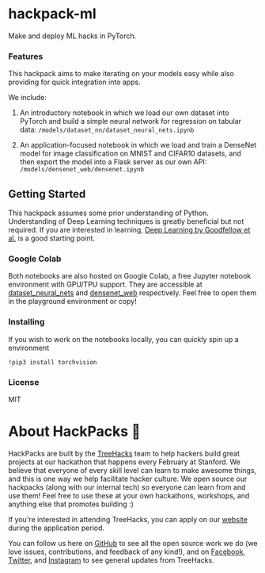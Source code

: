 # hackpack-ml

Make and deploy ML hacks in PyTorch.

### Features
This hackpack aims to make iterating on your models easy while also providing for quick integration into apps. 

We include:
 1. An introductory notebook in which we load our own dataset into PyTorch and build a simple neural network for regression on tabular data:
    `/models/dataset_nn/dataset_neural_nets.ipynb`
    
 2. An application-focused notebook in which we load and train a DenseNet model for image classification on MNIST and CIFAR10 datasets, 
    and then export the model into a Flask server as our own API:
    `/models/densenet_web/densenet.ipynb`
    
## Getting Started

This hackpack assumes some prior understanding of Python. Understanding of Deep Learning techniques is greatly beneficial but not required. If you are interested in learning, [Deep Learning by Goodfellow et al.](https://www.deeplearningbook.org/) is a good starting point.

### Google Colab

Both notebooks are also hosted on Google Colab, a free Jupyter notebook environment with GPU/TPU support. 
They are accessible at <a href='https://colab.research.google.com/drive/1JA1CDouBu2q8ivjWK8eMXaOJXR00-RaU'>dataset_neural_nets</a> and <a href='https://colab.research.google.com/drive/1KgxeCiC01kGk6b0hXiCQEKfphyDzoay5'>densenet_web</a> respectively. Feel free to open them in the playground environment or copy!
 
### Installing
If you wish to work on the notebooks locally, you can quickly spin up a environment 
```
!pip3 install torchvision
```
### License
MIT

# About HackPacks 🌲

HackPacks are built by the [TreeHacks](https://www.treehacks.com/) team to help hackers build great projects at our hackathon that happens every February at Stanford. We believe that everyone of every skill level can learn to make awesome things, and this is one way we help facilitate hacker culture. We open source our hackpacks (along with our internal tech) so everyone can learn from and use them! Feel free to use these at your own hackathons, workshops, and anything else that promotes building :) 

If you're interested in attending TreeHacks, you can apply on our [website](https://www.treehacks.com/) during the application period.

You can follow us here on [GitHub](https://github.com/treehacks) to see all the open source work we do (we love issues, contributions, and feedback of any kind!), and on [Facebook](https://facebook.com/treehacks), [Twitter](https://twitter.com/hackwithtrees), and [Instagram](https://instagram.com/hackwithtrees) to see general updates from TreeHacks. 
